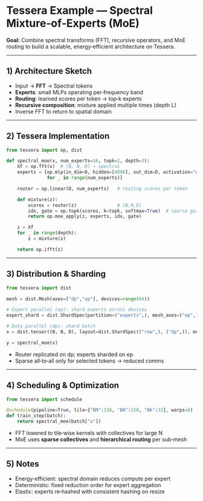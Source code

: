 # Tessera Example — Spectral Mixture‑of‑Experts (MoE)

**Goal:** Combine spectral transforms (FFT), recursive operators, and MoE routing to build a scalable, energy‑efficient architecture on Tessera.

---

## 1) Architecture Sketch

- Input → **FFT** → Spectral tokens
- **Experts**: small MLPs operating per‑frequency band
- **Routing**: learned scores per token → top‑k experts
- **Recursive composition**: mixture applied multiple times (depth L)
- Inverse FFT to return to spatial domain

---

## 2) Tessera Implementation

```python
from tessera import op, dist

def spectral_moe(x, num_experts=16, topk=2, depth=3):
    Xf = op.fft(x)  # [B, N, D] → spectral
    experts = [op.mlp(in_dim=D, hidden=[4096], out_dim=D, activation="gelu")
               for _ in range(num_experts)]

    router = op.linear(D, num_experts)   # routing scores per token

    def mixture(z):
        scores = router(z)               # [B,N,E]
        idx, gate = op.topk(scores, k=topk, softmax=True)  # sparse gating
        return op.moe_apply(z, experts, idx, gate)

    z = Xf
    for _ in range(depth):
        z = mixture(z)

    return op.ifft(z)
```

---

## 3) Distribution & Sharding

```python
from tessera import dist

mesh = dist.Mesh(axes=["dp","ep"], devices=range(64))

# Expert parallel (ep): shard experts across devices
expert_shard = dist.ShardSpec(partition=("experts",), mesh_axes=("ep",))

# Data parallel (dp): shard batch
x = dist.tensor((B, N, D), layout=dist.ShardSpec(("row",), ("dp",)), mesh=mesh)

y = spectral_moe(x)
```

- Router replicated on dp; experts sharded on ep
- Sparse all‑to‑all only for selected tokens → reduced comms

---

## 4) Scheduling & Optimization

```python
from tessera import schedule

@schedule(pipeline=True, tile={"BM":128, "BN":128, "BK":32}, warps=8)
def train_step(batch):
    return spectral_moe(batch["x"])
```

- FFT lowered to tile‑wise kernels with collectives for large N
- MoE uses **sparse collectives** and **hierarchical routing** per sub‑mesh

---

## 5) Notes

- Energy‑efficient: spectral domain reduces compute per expert
- Deterministic: fixed reduction order for expert aggregation
- Elastic: experts re‑hashed with consistent hashing on resize
